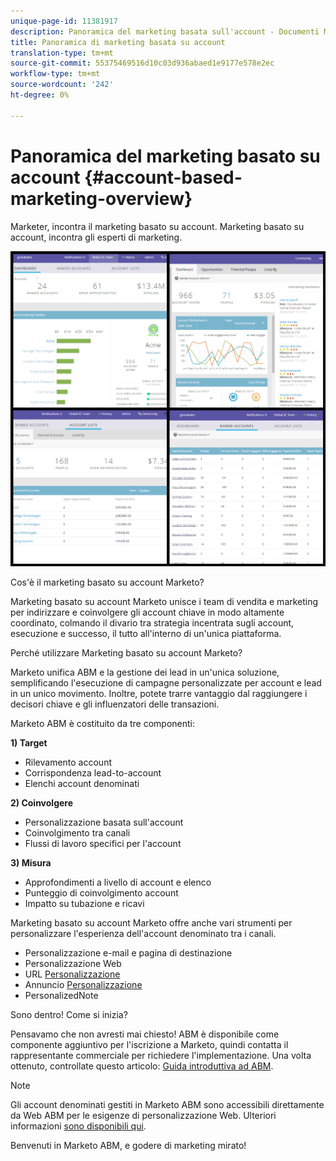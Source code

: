 ```yaml
---
unique-page-id: 11381917
description: Panoramica del marketing basata sull'account - Documenti Marketo - Documentazione del prodotto
title: Panoramica di marketing basata su account
translation-type: tm+mt
source-git-commit: 55375469516d10c03d936abaed1e9177e578e2ec
workflow-type: tm+mt
source-wordcount: '242'
ht-degree: 0%

---
```



# Panoramica del marketing basato su account {#account-based-marketing-overview}

Marketer, incontra il marketing basato su account. Marketing basato su account, incontra gli esperti di marketing.

![](assets/photo-collage.png)

Cos&#39;è il marketing basato su account Marketo?

Marketing basato su account Marketo unisce i team di vendita e marketing per indirizzare e coinvolgere gli account chiave in modo altamente coordinato, colmando il divario tra strategia incentrata sugli account, esecuzione e successo, il tutto all&#39;interno di un&#39;unica piattaforma.

Perché utilizzare Marketing basato su account Marketo?

Marketo unifica ABM e la gestione dei lead in un&#39;unica soluzione, semplificando l&#39;esecuzione di campagne personalizzate per account e lead in un unico movimento. Inoltre, potete trarre vantaggio dal raggiungere i decisori chiave e gli influenzatori delle transazioni.

Marketo ABM è costituito da tre componenti:

**1) Target**

* Rilevamento account
* Corrispondenza lead-to-account
* Elenchi account denominati

**2) Coinvolgere**

* Personalizzazione basata sull&#39;account
* Coinvolgimento tra canali
* Flussi di lavoro specifici per l&#39;account

**3) Misura**

* Approfondimenti a livello di account e elenco
* Punteggio di coinvolgimento account
* Impatto su tubazione e ricavi

Marketing basato su account Marketo offre anche vari strumenti per personalizzare l&#39;esperienza dell&#39;account denominato tra i canali.

* Personalizzazione e-mail e pagina di destinazione
* Personalizzazione Web
* URL [Personalizzazione](/help/marketo/product-docs/demand-generation/landing-pages/personalizing-landing-pages/enable-personalized-urls-for-your-account.md)
* Annuncio [Personalizzazione](/help/marketo/product-docs/demand-generation/facebook/create-a-custom-audience-in-facebook.md)
* [](/help/marketo/product-docs/web-personalization/website-retargeting/retargeting-with-web-personalization-data.md) PersonalizedNote

Sono dentro! Come si inizia?

Pensavamo che non avresti mai chiesto! ABM è disponibile come componente aggiuntivo per l&#39;iscrizione a Marketo, quindi contatta il rappresentante commerciale per richiedere l&#39;implementazione. Una volta ottenuto, controllate questo articolo: [Guida introduttiva ad ABM](/help/marketo/product-docs/account-based-marketing/setup-abm/getting-started-with-abm.md).

>[!NOTE]
>
>Gli account denominati gestiti in Marketo ABM sono accessibili direttamente da Web ABM per le esigenze di personalizzazione Web. Ulteriori informazioni [sono disponibili qui](/help/marketo/product-docs/web-personalization/account-based-web-marketing/account-based-web-marketing-with-abm.md).

Benvenuti in Marketo ABM, e godere di marketing mirato!
